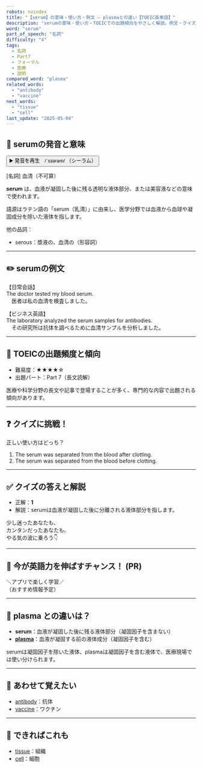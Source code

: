 ```yaml
---
robots: noindex
title: "【serum】の意味・使い方・例文 ― plasmaとの違い【TOEIC英単語】"
description: "serumの意味・使い方・TOEICでの出題傾向をやさしく解説。例文・クイズ付きでplasmaとの違いもわかりやすく学べます。"
word: "serum"
part_of_speech: "名詞"
difficulty: "4"
tags:
  - 名詞
  - Part7
  - フォーマル
  - 医療
  - 説明
compared_word: "plasma"
related_words:
  - "antibody"
  - "vaccine"
next_words:
  - "tissue"
  - "cell"
last_update: "2025-05-04"
---
```


## 🔰 serumの発音と意味

<button class="play-audio" onclick="playTTS('serum')">
  <span class="play-audio-main">
    ▶️ 発音を再生　/ˈsɪərəm/
  </span>
  <span class="play-audio-sub">
    （シーラム）
  </span>
</button>

[名詞] 血清（不可算）

**serum** は、血液が凝固した後に残る透明な液体部分、または美容液などの意味で使われます。

語源はラテン語の「serum（乳清）」に由来し、医学分野では血液から血球や凝固成分を除いた液体を指します。

他の品詞：  
- serous：漿液の、血清の（形容詞）

---

## ✏️ serumの例文

【日常会話】  
The doctor tested my blood serum.  
　医者は私の血清を検査しました。

【ビジネス英語】  
The laboratory analyzed the serum samples for antibodies.  
　その研究所は抗体を調べるために血清サンプルを分析しました。

---

## 🎯 TOEICの出題頻度と傾向

- 難易度：★★★★☆
- 出題パート：Part 7（長文読解）

医療や科学分野の長文や記事で登場することが多く、専門的な内容で出題される傾向があります。

---

## ❓ クイズに挑戦！

正しい使い方はどっち？

1. The serum was separated from the blood after clotting.  
2. The serum was separated from the blood before clotting.

---

## ✅ クイズの答えと解説

- 正解：**1**
- 解説：serumは血液が凝固した後に分離される液体部分を指します。

少し迷ったあなたも、  
カンタンだったあなたも、  
やる気の波に乗ろう👇️

---

## 🚀 今が英語力を伸ばすチャンス！ (PR)

<div class="info-center">
＼アプリで楽しく学習／<br>  
（おすすめ情報予定）
</div>

---

## 🤔  plasma との違いは？

- **serum**：血液が凝固した後に残る液体部分（凝固因子を含まない）
- **[plasma](/plasma)**：血液が凝固する前の液体成分（凝固因子を含む）

serumは凝固因子を除いた液体、plasmaは凝固因子を含む液体で、医療現場では使い分けられます。

---

## 🧩 あわせて覚えたい

- [antibody](/antibody)：抗体
- [vaccine](/vaccine)：ワクチン

---

## 📖 できればこれも

- [tissue](/tissue)：組織
- [cell](/cell)：細胞

<!-- cvid: aid37_bid16 -->
